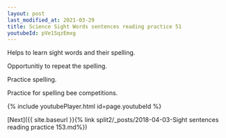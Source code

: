 ```yaml
---
layout: post
last_modified_at: 2021-03-29
title: Science Sight Words sentences reading practice 51
youtubeId: pVe1SqzEmxg
---
```

 
 
Helps to learn sight words and their spelling.

Opportunitiy to repeat the spelling. 

Practice spelling. 
 
Practice for spelling bee competitions. 
 
{% include youtubePlayer.html id=page.youtubeId %}
 
 

[Next]({{ site.baseurl }}{% link  split2/_posts/2018-04-03-Sight sentences reading practice 153.md%})
 
